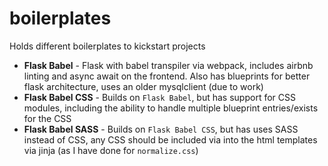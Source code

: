 # boilerplates

Holds different boilerplates to kickstart projects

- **Flask Babel** - Flask with babel transpiler via webpack, includes airbnb linting and async await on the frontend. Also has blueprints for better flask architecture, uses an older mysqlclient (due to work)
- **Flask Babel CSS** - Builds on `Flask Babel`, but has support for CSS modules, including the ability to handle multiple blueprint entries/exists for the CSS
- **Flask Babel SASS** - Builds on `Flask Babel CSS`, but has uses SASS instead of CSS, any CSS should be included via into the html templates via jinja (as I have done for `normalize.css`)